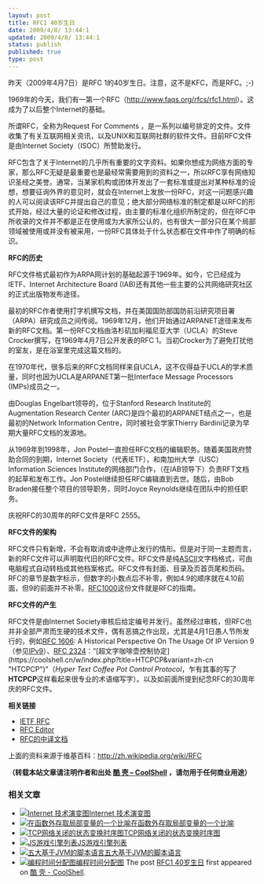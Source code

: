 ```yaml
---
layout: post
title: RFC1 40岁生日
date: 2009/4/8/ 13:44:1
updated: 2009/4/8/ 13:44:1
status: publish
published: true
type: post
---
```


昨天（2009年4月7日）是RFC 1的40岁生日。注意，这不是KFC，而是RFC。;-)


1969年的今天，我们有一第一个RFC（<http://www.faqs.org/rfcs/rfc1.html>）。这成为了以后整个Internet的基础。


所谓RFC，全称为Request For Comments ，是一系列以编号排定的文件。文件收集了有关互联网相关资讯，以及UNIX和互联网社群的软件文件。目前RFC文件是由Internet Society（ISOC）所赞助发行。


RFC包含了关于Internet的几乎所有重要的文字资料。如果你想成为网络方面的专家，那么RFC无疑是最重要也是最经常需要用到的资料之一，所以RFC享有网络知识圣经之美誉。通常，当某家机构或团体开发出了一套标准或提出对某种标准的设想，想要征询外界的意见时，就会在Internet上发放一份RFC，对这一问题感兴趣的人可以阅读该RFC并提出自己的意见；绝大部分网络标准的制定都是以RFC的形式开始，经过大量的论证和修改过程，由主要的标准化组织所制定的，但在RFC中所收录的文件并不都是正在使用或为大家所公认的，也有很大一部分只在某个局部领域被使用或并没有被采用，一份RFC具体处于什么状态都在文件中作了明确的标识。



**RFC的历史**


RFC文件格式最初作为ARPA网计划的基础起源于1969年。如今，它已经成为IETF、Internet Architecture Board (IAB)还有其他一些主要的公共网络研究社区的正式出版物发布途径。


最初的RFC作者使用打字机撰写文档，并在美国国防部国防前沿研究项目署（ARPA）研究成员之间传阅。1969年12月，他们开始通过ARPANET途径来发布新的RFC文档。第一份RFC文档由洛杉矶加利福尼亚大学（UCLA）的Steve Crocker撰写，在1969年4月7日公开发表的RFC 1。当初Crocker为了避免打扰他的室友，是在浴室里完成这篇文档的。


在1970年代，很多后来的RFC文档同样来自UCLA，这不仅得益于UCLA的学术质量，同时也因为UCLA是ARPANET第一批Interface Message Processors (IMPs)成员之一。


由Douglas Engelbart领导的，位于Stanford Research Institute的Augmentation Research Center (ARC)是四个最初的ARPANET结点之一，也是最初的Network Information Centre，同时被社会学家Thierry Bardini记录为早期大量RFC文档的发源地。


从1969年到1998年，Jon Postel一直担任RFC文档的编辑职务。随着美国政府赞助合同的到期，Internet Society（代表IETF），和南加州大学（USC）Information Sciences Institute的网络部门合作，（在IAB领导下）负责RFT文档的起草和发布工作。Jon Postel继续担任RFC编辑直到去世。随后，由Bob Braden接任整个项目的领导职务，同时Joyce Reynolds继续在团队中的担任职务。


庆祝RFC的30周年的RFC文件是RFC 2555。


**RFC文件的架构**


RFC文件只有新增，不会有取消或中途停止发行的情形。但是对于同一主题而言，新的RFC文件可以声明取代旧的RFC文件。RFC文件是纯[ASCII](https://coolshell.cn/w/index.php?title=ASCII&variant=zh-cn "ASCII")文字档格式，可由电脑程式自动转档成其他档案格式。RFC文件有封面、目录及页首页尾和页码。RFC的章节是数字标示，但数字的小数点后不补零，例如4.9的顺序就在4.10前面，但9的前面并不补零。[RFC1000](http://www.faqs.org/rfcs/rfc1000.html "http://www.faqs.org/rfcs/rfc1000.html")这份文件就是RFC的指南。


**RFC文件的产生**


RFC文件是由Internet Society审核后给定编号并发行。虽然经过审核，但RFC也并非全部严肃而生硬的技术文件，偶有恶搞之作出现，尤其是4月1日愚人节所发行的，例如[RFC 1606](http://tools.ietf.org/html/rfc1606 "http://tools.ietf.org/html/rfc1606"): A Historical Perspective On The Usage Of IP Version 9（参见[IPv9](https://coolshell.cn/w/index.php?title=IPv9&variant=zh-cn "IPv9")）、[RFC 2324](http://tools.ietf.org/html/rfc2324 "http://tools.ietf.org/html/rfc2324")：“[超文字咖啡壶控制协定](https://coolshell.cn/w/index.php?title=HTCPCP&variant=zh-cn "HTCPCP")”（*Hyper Text Coffee Pot Control Protocol*，乍有其事的写了**HTCPCP**这样看起来很专业的术语缩写字）。以及如前面所提到纪念RFC的30周年庆的RFC文件。


**相关链接**


* [IETF RFC](http://www.ietf.org/rfc.html "http://www.ietf.org/rfc.html")
* [RFC Editor](http://www.rfc-editor.org/ "http://www.rfc-editor.org")
* [RFC的中译文档](http://www.cnpaf.net/class/rfc "http://www.cnpaf.net/class/rfc")


上面的资料来源于维基百科：<http://zh.wikipedia.org/wiki/RFC>




**（转载本站文章请注明作者和出处 [酷 壳 – CoolShell](https://coolshell.cn/) ，请勿用于任何商业用途）**



### 相关文章

* [![Internet 技术演变图](https://coolshell.cn/wp-content/uploads/2009/07/Internet-150x150.jpg)](https://coolshell.cn/articles/1178.html)[Internet 技术演变图](https://coolshell.cn/articles/1178.html)
* [![在函数外存取局部变量的一个比喻](https://coolshell.cn/wp-content/plugins/wordpress-23-related-posts-plugin/static/thumbs/26.jpg)](https://coolshell.cn/articles/4907.html)[在函数外存取局部变量的一个比喻](https://coolshell.cn/articles/4907.html)
* [![TCP网络关闭的状态变换时序图](https://coolshell.cn/wp-content/uploads/2009/09/tcp1-150x150.jpg)](https://coolshell.cn/articles/1484.html)[TCP网络关闭的状态变换时序图](https://coolshell.cn/articles/1484.html)
* [![JS游戏引擎列表](https://coolshell.cn/wp-content/plugins/wordpress-23-related-posts-plugin/static/thumbs/23.jpg)](https://coolshell.cn/articles/3516.html)[JS游戏引擎列表](https://coolshell.cn/articles/3516.html)
* [![五大基于JVM的脚本语言](https://coolshell.cn/wp-content/plugins/wordpress-23-related-posts-plugin/static/thumbs/8.jpg)](https://coolshell.cn/articles/2631.html)[五大基于JVM的脚本语言](https://coolshell.cn/articles/2631.html)
* [![编程时间分配图](https://coolshell.cn/wp-content/uploads/2010/09/Time-Allocation-while-Programming-150x150.png)](https://coolshell.cn/articles/2990.html)[编程时间分配图](https://coolshell.cn/articles/2990.html)
The post [RFC1 40岁生日](https://coolshell.cn/articles/373.html) first appeared on [酷 壳 - CoolShell](https://coolshell.cn).